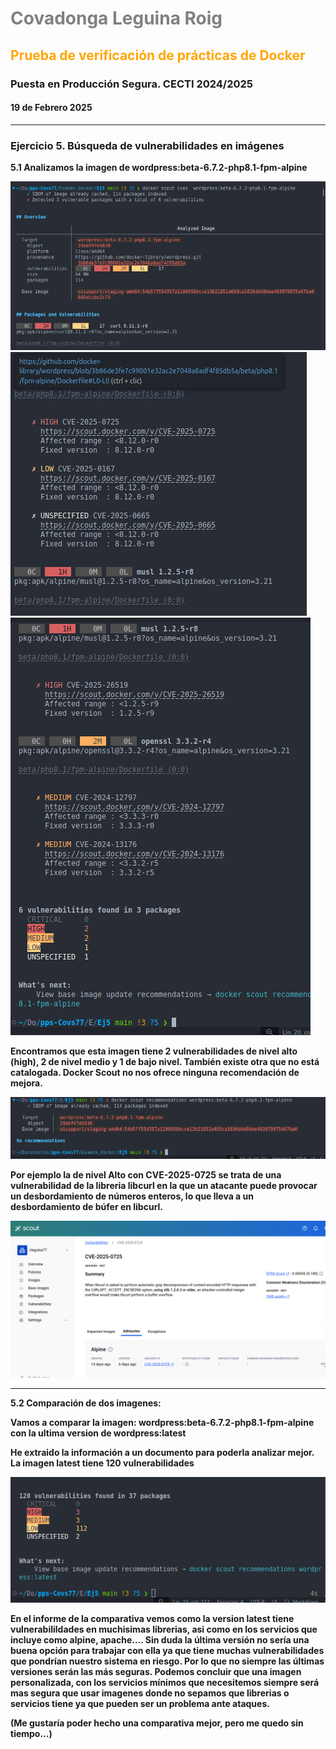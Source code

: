 # <p style="color:grey; text-align:justify;"><b>Covadonga Leguina Roig
## <p style="color:orange; text-align:justify;"><b>Prueba de verificación de prácticas de Docker</b>
### Puesta en Producción Segura. CECTI 2024/2025
#### 19 de Febrero 2025
____________

### Ejercicio 5. Búsqueda de vulnerabilidades en imágenes

5.1 Analizamos la imagen de wordpress:beta-6.7.2-php8.1-fpm-alpine

![P5](capturas/1.png)
![P5](capturas/2.png)
![P5](capturas/2_1.png)


Encontramos que esta imagen tiene 2 vulnerabilidades de nivel alto (high), 2 de nivel medio y 1 de bajo nivel. También existe otra que no está catalogada. Docker Scout no nos ofrece ninguna recomendación de mejora.

![P5](capturas/4.png)

Por ejemplo la de nivel Alto con CVE-2025-0725 se trata de una vulnerabilidad de la libreria libcurl en la que un atacante puede provocar un desbordamiento de números enteros, lo que lleva a un desbordamiento de búfer en libcurl.

![P5](capturas/3.png)




________ 

5.2 Comparación de dos imagenes:

Vamos a comparar la imagen: wordpress:beta-6.7.2-php8.1-fpm-alpine con la ultima version de wordpress:latest

He extraido la información a un documento para poderla analizar mejor. La imagen latest tiene  120 vulnerabilidades 

![P5](capturas/5.png)

En el informe de la comparativa vemos como la version latest tiene vulnerabilildades en muchisimas librerias, asi como en los servicios que incluye como alpine, apache....
Sin duda la última versión no sería una buena opción para trabajar con ella ya que tiene muchas vulnerabilidades que pondrían nuestro sistema en riesgo.
Por lo que no siempre las últimas versiones serán las más seguras. 
Podemos concluir que una imagen personalizada, con los servicios mínimos que necesitemos siempre será mas segura que usar imagenes donde no sepamos que librerias o servicios tiene ya que pueden ser un problema ante ataques.

(Me gustaría poder hecho una comparativa mejor, pero me quedo sin tiempo...)
